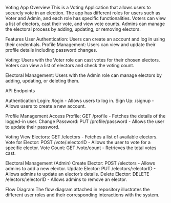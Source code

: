 Voting App
Overview
This is a Voting Application that allows users to securely vote in an election. The app has different roles for users such as Voter and Admin, and each role has specific functionalities. Voters can view a list of electors, cast their vote, and view vote counts. Admins can manage the electoral process by adding, updating, or removing electors.

Features
User Authentication: Users can create an account and log in using their credentials.
Profile Management: Users can view and update their profile details including password changes.

Voting:
Users with the Voter role can cast votes for their chosen electors.
Voters can view a list of electors and check the voting count.

Electoral Management:
Users with the Admin role can manage electors by adding, updating, or deleting them.

API Endpoints

Authentication
Login: /login - Allows users to log in.
Sign Up: /signup - Allows users to create a new account.

Profile Management
Access Profile: GET /profile - Fetches the details of the logged-in user.
Change Password: PUT /profile/password - Allows the user to update their password.

Voting
View Electors: GET /electors - Fetches a list of available electors.
Vote for Elector: POST /vote/:electorID - Allows the user to vote for a specific elector.
Vote Count: GET /vote/count - Retrieves the total votes cast.

Electoral Management (Admin)
Create Elector: POST /electors - Allows admins to add a new elector.
Update Elector: PUT /electors/:electorID - Allows admins to update an elector’s details.
Delete Elector: DELETE /electors/:electorID - Allows admins to remove an elector.

Flow Diagram
The flow diagram attached in repository illustrates the different user roles and their corresponding interactions with the system.
